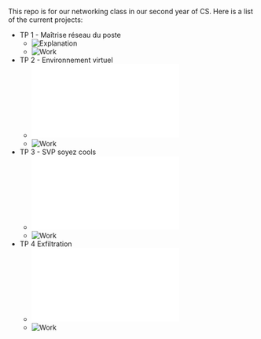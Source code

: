 This repo is for our networking class in our second year of CS. Here is a list of the current projects:

 - TP 1 - Maîtrise réseau du poste
    - ![Explanation](Explanations/1/)
    - ![Work](TP-1/)
 - TP 2 - Environnement virtuel
    - ![Explanation](Explanations/2/README.md)
    - ![Work](TP-2/)
 - TP 3 - SVP soyez cools
    - ![Explanation](Explanations/3/README.md)
    - ![Work](TP-3/)
 - TP 4 Exfiltration
    - ![Explanation](Explanations/4/README.md)
    - ![Work](TP-4/)

